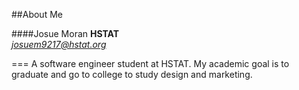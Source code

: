 ##About Me

####Josue Moran
**HSTAT**  
[_josuem9217@hstat.org_](josuem9217@hstat.org)

===
A software engineer student at HSTAT. My academic goal is to graduate and go to college to study design and marketing. 